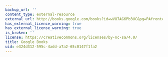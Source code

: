 ```yaml
---
backup_url: ''
content_type: external-resource
external_url: http://books.google.com/books?id=wV87AG6Pb3UC&pg=PAfrontcover
has_external_licence_warning: true
has_external_license_warning: true
is_broken: ''
license: https://creativecommons.org/licenses/by-nc-sa/4.0/
title: Google Books
uid: e324d312-595c-4add-a7a2-65c0147f1fa2
---
```

